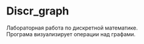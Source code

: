 # Discr_graph
Лабораторная работа по дискретной математике.  
Програма визуализирует операции над графами.
